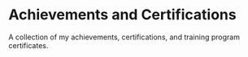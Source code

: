 # Achievements and Certifications
A collection of my achievements, certifications, and training program certificates.
